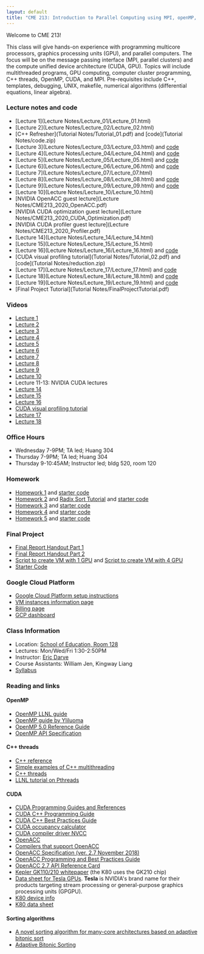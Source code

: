 ```yaml
---
layout: default
title: "CME 213: Introduction to Parallel Computing using MPI, openMP, and CUDA"
---
```


Welcome to CME 213!

This class will give hands-on experience with programming multicore processors, graphics processing units (GPU), and parallel computers. The focus will be on the message passing interface (MPI, parallel clusters) and the compute unified device architecture (CUDA, GPU). Topics will include multithreaded programs, GPU computing, computer cluster programming, C++ threads, OpenMP, CUDA, and MPI. Pre-requisites include C++, templates, debugging, UNIX, makefile, numerical algorithms (differential equations, linear algebra).

### Lecture notes and code
* [Lecture 1](Lecture Notes/Lecture_01/Lecture_01.html)
* [Lecture 2](Lecture Notes/Lecture_02/Lecture_02.html)
* [C++ Refresher](Tutorial Notes/Tutorial_01.pdf) and [code](Tutorial Notes/code.zip)
* [Lecture 3](Lecture Notes/Lecture_03/Lecture_03.html) and [code](https://github.com/stanford-cme213/stanford-cme213.github.io/tree/master/Code/Lecture_03)
* [Lecture 4](Lecture Notes/Lecture_04/Lecture_04.html) and [code](https://github.com/stanford-cme213/stanford-cme213.github.io/tree/master/Code/Lecture_04)
* [Lecture 5](Lecture Notes/Lecture_05/Lecture_05.html) and [code](https://github.com/stanford-cme213/stanford-cme213.github.io/tree/master/Code/Lecture_05)
* [Lecture 6](Lecture Notes/Lecture_06/Lecture_06.html) and [code](https://github.com/stanford-cme213/stanford-cme213.github.io/tree/master/Code/Lecture_06)
* [Lecture 7](Lecture Notes/Lecture_07/Lecture_07.html)
* [Lecture 8](Lecture Notes/Lecture_08/Lecture_08.html) and [code](https://github.com/stanford-cme213/stanford-cme213.github.io/tree/master/Code/Lecture_08)
* [Lecture 9](Lecture Notes/Lecture_09/Lecture_09.html) and [code](https://github.com/stanford-cme213/stanford-cme213.github.io/tree/master/Code/Lecture_09)
* [Lecture 10](Lecture Notes/Lecture_10/Lecture_10.html)
* [NVIDIA OpenACC guest lecture](Lecture Notes/CME213_2020_OpenACC.pdf)
* [NVIDIA CUDA optimization guest lecture](Lecture Notes/CME213_2020_CUDA_Optimization.pdf)
* [NVIDIA CUDA profiler guest lecture](Lecture Notes/CME213_2020_Profiler.pdf)
* [Lecture 14](Lecture Notes/Lecture_14/Lecture_14.html)
* [Lecture 15](Lecture Notes/Lecture_15/Lecture_15.html)
* [Lecture 16](Lecture Notes/Lecture_16/Lecture_16.html) and [code](https://github.com/stanford-cme213/stanford-cme213.github.io/tree/master/Code/Lecture_16)
* [CUDA visual profiling tutorial](Tutorial Notes/Tutorial_02.pdf) and [code](Tutorial Notes/reduction.zip)
* [Lecture 17](Lecture Notes/Lecture_17/Lecture_17.html) and [code](https://github.com/stanford-cme213/stanford-cme213.github.io/tree/master/Code/Lecture_17)
* [Lecture 18](Lecture Notes/Lecture_18/Lecture_18.html) and [code](https://github.com/stanford-cme213/stanford-cme213.github.io/tree/master/Code/Lecture_18)
* [Lecture 19](Lecture Notes/Lecture_19/Lecture_19.html) and [code](https://github.com/stanford-cme213/stanford-cme213.github.io/tree/master/Code/Lecture_19)
* [Final Project Tutorial](Tutorial Notes/FinalProjectTutorial.pdf)

### Videos
* [Lecture 1](https://youtu.be/mmJ__Ygexos)
* [Lecture 2](https://youtu.be/ETOp2NkZrlo)
* [Lecture 3](https://youtu.be/Mi1vwbsk6Fw)
* [Lecture 4](https://youtu.be/wN0JRtCp7YY)
* [Lecture 5](https://youtu.be/Oip9nrDzAAQ)
* [Lecture 6](https://youtu.be/O8v4JXwDGws)
* [Lecture 7](https://youtu.be/nBiQm4NfXLY)
* [Lecture 8](https://youtu.be/w0cRSZVZ0Pg)
* [Lecture 9](https://youtu.be/dJNiHydmVjY)
* [Lecture 10](https://youtu.be/jw-Cx3F0r0E)
* Lecture 11-13: NVIDIA CUDA lectures
* [Lecture 14](https://youtu.be/3KGq4RMi62I)
* [Lecture 15](https://youtu.be/_irHzJxdGIk)
* [Lecture 16](https://youtu.be/1Gsxon9eqPU)
* [CUDA visual profiling tutorial](https://youtu.be/zSWwj5tG5CY)
* [Lecture 17](https://youtu.be/Stc8Gc9n4ws)
* [Lecture 18](https://youtu.be/adBjJx4S-GI)

### Office Hours
* Wednesday 7-9PM; TA led; Huang 304
* Thursday 7-9PM; TA led; Huang 304
* Thursday 9-10:45AM; Instructor led; bldg 520, room 120 

### Homework
* [Homework 1](Homework/hw1.pdf) and [starter code](Homework/code_hw1.zip)
* [Homework 2](Homework/hw2.pdf) and [Radix Sort Tutorial](Homework/RadixSortTutorial.pdf) and [starter code](Homework/code_hw2.zip)
* [Homework 3](Homework/hw3.pdf) and [starter code](Homework/code_hw3.zip)
* [Homework 4](Homework/hw4.pdf) and [starter code](Homework/code_hw4.zip)
* [Homework 5](Homework/hw5.pdf) and [starter code](Homework/code_hw5.zip)

### Final Project
* [Final Report Handout Part 1](Homework/FinalProjectPart1.pdf)
* [Final Report Handout Part 2](Homework/FinalProjectPart2.pdf)
* [Script to create VM with 1 GPU](Code/create_vm_final_project_1gpu.sh) and [Script to create VM with 4 GPU](Code/create_vm_final_project_4gpu.sh)
* [Starter Code](Code/final_project.zip)

### Google Cloud Platform 
* [Google Cloud Platform setup instructions](./gcp.html)
* [VM instances information page](https://console.cloud.google.com/compute)
* [Billing page](https://console.cloud.google.com/billing)
* [GCP dashboard](https://console.cloud.google.com/home)

### Class Information
* Location: [School of Education, Room 128](https://campus-map.stanford.edu/?srch=School+of+Education+128)  
* Lectures: Mon/Wed/Fri 1:30-2:50PM
* Instructor: [Eric Darve](https://me.stanford.edu/people/eric-darve)  
* Course Assistants: William Jen, Kingway Liang
* [Syllabus](https://canvas.stanford.edu/courses/110850/assignments/syllabus)

### Reading and links

#### OpenMP
* [OpenMP LLNL guide](https://computing.llnl.gov/tutorials/openMP/)
* [OpenMP guide by Yliluoma](https://bisqwit.iki.fi/story/howto/openmp/)
* [OpenMP 5.0 Reference Guide](https://www.openmp.org/wp-content/uploads/OpenMPRef-5.0-0519-web.pdf)
* [OpenMP API Specification](https://www.openmp.org/wp-content/uploads/OpenMP-API-Specification-5.0.pdf)

#### C++ threads
* [C++ reference](https://en.cppreference.com/w/cpp)
* [Simple examples of C++ multithreading](https://www.geeksforgeeks.org/multithreading-in-cpp/)
* [C++ threads](https://en.cppreference.com/w/cpp/thread/thread/thread)
* [LLNL tutorial on Pthreads](https://computing.llnl.gov/tutorials/pthreads/)

#### CUDA
* [CUDA Programming Guides and References](http://docs.nvidia.com/cuda/index.html)
* [CUDA C++ Programming Guide](http://docs.nvidia.com/cuda/pdf/CUDA_C_Programming_Guide.pdf)
* [CUDA C++ Best Practices Guide](http://docs.nvidia.com/cuda/pdf/CUDA_C_Best_Practices_Guide.pdf)
* [CUDA occupancy calculator](https://docs.nvidia.com/cuda/cuda-occupancy-calculator/CUDA_Occupancy_Calculator.xls)
* [CUDA compiler driver NVCC](https://docs.nvidia.com/cuda/pdf/CUDA_Compiler_Driver_NVCC.pdf)
* [OpenACC](https://www.openacc.org/)
* [Compilers that support OpenACC](https://www.openacc.org/tools)
* [OpenACC Specification (ver. 2.7 November 2018)](https://www.openacc.org/sites/default/files/inline-files/OpenACC.2.6.final.pdf)
* [OpenACC Programming and Best Practices Guide](http://www.openacc.org/sites/default/files/OpenACC_Programming_Guide_0.pdf)
* [OpenACC 2.7 API Reference Card](https://www.pgroup.com/lit/literature/openacc-api-guide-2.7.pdf)
* [Kepler GK110/210 whitepaper](https://www.nvidia.com/content/dam/en-zz/Solutions/Data-Center/tesla-product-literature/NVIDIA-Kepler-GK110-GK210-Architecture-Whitepaper.pdf) (the K80 uses the GK210 chip)
* [Data sheet for Tesla GPUs](https://en.wikipedia.org/wiki/Nvidia_Tesla). **Tesla** is NVIDIA's brand name for their products targeting stream processing or general-purpose graphics processing units (GPGPU).
* [K80 device info](k80.md)
* [K80 data sheet](https://www.nvidia.com/content/dam/en-zz/Solutions/Data-Center/tesla-product-literature/TeslaK80-datasheet.pdf)

#### Sorting algorithms
* [A novel sorting algorithm for many-core architectures based on adaptive bitonic sort](https://ieeexplore.ieee.org/abstract/document/6267838)
* [Adaptive Bitonic Sorting](https://pdfs.semanticscholar.org/bcdf/c4e40c79547c9daf89dada4e1c23056871cb.pdf)
